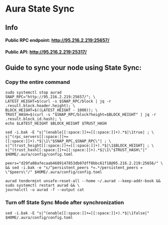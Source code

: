 # Aura State Sync

## Info
#### Public RPC endpoint: http://95.216.2.219:25657/
#### Public API: http://95.216.2.219:25317/

## Guide to sync your node using State Sync:

### Copy the entire command
```
sudo systemctl stop aurad
SNAP_RPC="http://95.216.2.219:25657/"; \
LATEST_HEIGHT=$(curl -s $SNAP_RPC/block | jq -r .result.block.header.height); \
BLOCK_HEIGHT=$((LATEST_HEIGHT - 1000)); \
TRUST_HASH=$(curl -s "$SNAP_RPC/block?height=$BLOCK_HEIGHT" | jq -r .result.block_id.hash); \
echo $LATEST_HEIGHT $BLOCK_HEIGHT $TRUST_HASH

sed -i.bak -E "s|^(enable[[:space:]]+=[[:space:]]+).*$|\1true| ; \
s|^(rpc_servers[[:space:]]+=[[:space:]]+).*$|\1\"$SNAP_RPC,$SNAP_RPC\"| ; \
s|^(trust_height[[:space:]]+=[[:space:]]+).*$|\1$BLOCK_HEIGHT| ; \
s|^(trust_hash[[:space:]]+=[[:space:]]+).*$|\1\"$TRUST_HASH\"|" $HOME/.aura/config/config.toml

peers="d29fa08afecaab4689147853db07dff8bbc61f18@95.216.2.219:25656/" \
&& sed -i.bak -e "s/^persistent_peers *=.*/persistent_peers = \"$peers\"/" $HOME/.aura/config/config.toml 

aurad tendermint unsafe-reset-all --home ~/.aurad --keep-addr-book && sudo systemctl restart aurad && \
journalctl -u aurad -f --output cat
```

### Turn off State Sync Mode after synchronization
```
sed -i.bak -E "s|^(enable[[:space:]]+=[[:space:]]+).*$|\1false|" $HOME/.aura/config/config.toml
```
